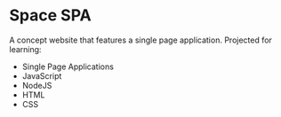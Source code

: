 
# Space SPA

A concept website that features a single page application. Projected for learning:

- Single Page Applications
- JavaScript
- NodeJS
- HTML
- CSS


